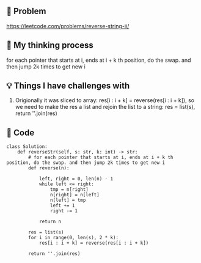 ## 🧩 Problem
https://leetcode.com/problems/reverse-string-ii/

## 💭 My thinking process
for each pointer that starts at i, ends at i + k th position, do the swap. and then jump 2k times to get new i

## 💡 Things I have challenges with
1. Origionally it was sliced to array: res[i : i + k] = reverse(res[i : i + k]), so we need to make the res a list and rejoin the list to a string: res = list(s), return ''.join(res)

## 🧠 Code
```
class Solution:
    def reverseStr(self, s: str, k: int) -> str:
        # for each pointer that starts at i, ends at i + k th position, do the swap. and then jump 2k times to get new i
        def reverse(n):

            left, right = 0, len(n) - 1
            while left <= right:
                tmp = n[right]
                n[right] = n[left]
                n[left] = tmp
                left += 1
                right -= 1

            return n 

        res = list(s)
        for i in range(0, len(s), 2 * k):
            res[i : i + k] = reverse(res[i : i + k])
        
        return ''.join(res)
                            
```
